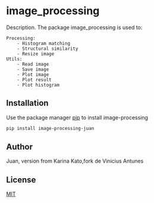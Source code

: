 # image_processing

Description. 
The package image_processing is used to:

    Processing:
		- Histogram matching 
		- Structural similarity
		- Resize image
    Utils:
		- Read image
		- Save image
		- Plot image
		- Plot result
		- Plot histogram 

## Installation

Use the package manager [pip](https://pip.pypa.io/en/stable/) to install image-processing

```bash
pip install image-processing-juan
```

## Author
Juan, version from Karina Kato,fork de Vinicius Antunes


## License
[MIT](https://choosealicense.com/licenses/mit/)
